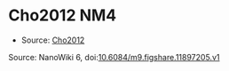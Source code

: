 <a name="material" />

# Cho2012 NM4
<script type="application/ld+json">
  {
    "@context": "https://schema.org/",
    "@type": "ChemicalSubstance",
    "@id": "https://egonw.github.io/nanowiki/nanowiki191.html#material",
    "http://purl.org/dc/terms/conformsTo":
      {
        "@type": "CreativeWork",
        "@id": "https://bioschemas.org/profiles/ChemicalSubstance/0.4-RELEASE/"
      },
    "identfier": "191",
    "name": "Cho2012 NM4",
    "url": "https://egonw.github.io/nanowiki/nanowiki191.html#material",
    "sameAs": "http://127.0.0.1/mediawiki/index.php/Special:URIResolver/Cho2012_NM4"
  }
</script>


* Source: [Cho2012](Cho2012.md)


Source: NanoWiki 6, doi:[10.6084/m9.figshare.11897205.v1](https://doi.org/10.6084/m9.figshare.11897205.v1)
